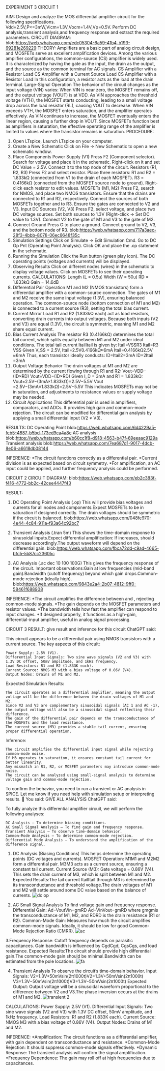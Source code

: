 
EXPERIMENT 3
CIRCUIT 1

AIM: Design and analyze the MOS differential amplifier circuit for the following specifications.
Vdd=2.5V,P<=3mW,Vicm=1.3V,Vocm=1.4V,Vp=0.5V. Perform DC analysis,transient analysis,and frequency response and extract the required parameters.
CIRCUIT DIAGRAM: blob:https://web.whatsapp.com/edc05304-6a59-41b4-b193-69281e269229
THEORY:
Amplifiers are a basic part of analog circuit design, and MOSFETs serve as excellent amplification devices. Among the various amplifier configurations, the common-source (CS) amplifier is widely used. It is characterized by having the gate as the input, the drain as the output, and the source as the common terminal for AC signals.
CS Amplifier with a Resistor Load
CS Amplifier with a Current Source Load
CS Amplifier with a Resistor Load
In this configuration, a resistor acts as the load at the drain terminal.
Large-Signal Operation
The behavior of the circuit changes as the input voltage (VIN) varies:
When VIN is near zero, the MOSFET remains off, and the output voltage (VOUT) is at VDD.
As VIN approaches the threshold voltage (VTH), the MOSFET starts conducting, leading to a small voltage drop across the load resistor (RL), causing VOUT to decrease.
When VIN exceeds VTH, the MOSFET enters saturation, and the amplifier operates effectively.
As VIN continues to increase, the MOSFET eventually enters the linear region, causing a further drop in VOUT.
Since MOSFETs function best as amplifiers in saturation, the effective operating range of the amplifier is limited to values where the transistor remains in saturation.
PROCEDURE:
1. Open LTspice, Launch LTspice on your computer.
2. Create a New Schematic
 Click on File → New Schematic to open a new schematic window.
3. Place Components
Power Supply (V1)
    Press F2 (Component selector).
    Search for voltage and place it in the schematic.
    Right-click on it and set DC Value = 2.5V.
    Connect it to the top node of the circuit.
Resistors (R1, R2, R3)
    Press F2 and select resistor.
    Place three resistors:
        R1 and R2 = 1.833kΩ (connected from V1 to the drain of each MOSFET).
        R3 = 0.4166kΩ (connected from the MOSFET source node to ground).
    Right-click each resistor to edit values.
MOSFETs (M1, M2)
    Press F2, search for NMOS, and place two NMOS transistors.
    Ensure that the drains are connected to R1 and R2, respectively.
    Connect the sources of both MOSFETs together and to R3.
    Ensure the gates are connected to V2 and V3.
Input DC Sources (V2, V3)
    Press F2, select voltage, and place two DC voltage sources.
    Set both sources to 1.3V (Right-click → Set DC value to 1.3V).
    Connect V2 to the gate of M1 and V3 to the gate of M2.
4. Connect Ground
    Press G to place a ground.
    Connect ground to V2, V3, and the bottom node of R3.
blob:https://web.whatsapp.com/717a3aec-28f3-4bbb-8078-06ec6648f35c
5. Simulation Settings
   Click on Simulate → Edit Simulation Cmd.
    Go to DC Op Pnt (Operating Point Analysis).
    Click OK and place the .op statement in the schematic.
6. Running the Simulation
    Click the Run button (green play icon).
    The DC operating points (voltages and currents) will be displayed.
7. Observing Results
    Click on different nodes (wires) in the schematic to display voltage values.
    Click on MOSFETs to see their operating currents.
CALCULATIONS:
Length (L = 0.5u)
Width (W = 50u)
RD = 1.833kΩ
Gain = 14.6dB
1. Differential Pair Operation
    M1 and M2 (NMOS transistors) form a differential amplifier with a common-source connection.
    The gates of M1 and M2 receive the same input voltage (1.3V), ensuring balanced operation.
    The common-source node (bottom connection of M1 and M2) is connected to a current source (R3), setting the total bias current.
2. Current Mirror Load
    R1 and R2 (1.833kΩ each) act as load resistors, converting drain currents into output voltages.
    Because both inputs (V2 and V3) are equal (1.3V), the circuit is symmetric, meaning M1 and M2 share equal current.
3. Bias Current Analysis
    The resistor R3 (0.4166kΩ) determines the total tail current, which splits equally between M1 and M2 under ideal conditions.
    The total tail current ItailItail​ is given by:
    Itail=VSSR3
    Itail​=R3​VSS​​ Given V_SS = 2.5V,
    Itail=2.5V0.4166kΩ≈6mA
    Itail​=0.4166kΩ2.5V​≈6mA Thus, each transistor ideally conducts:
    ID=Itail2=3mA
    ID​=2Itail​​=3mA
4. Output Voltage Behavior
    The drain voltages at M1 and M2 are determined by the current flowing through R1 and R2:
    Vout=VDD−(ID×RD)
    Vout​=VDD​−(ID​×RD​) Given I_D = 3mA and R1 = 1.833kΩ:
    Vout=2.5V−(3mA×1.833kΩ)=2.5V−5.5V
    Vout​=2.5V−(3mA×1.833kΩ)=2.5V−5.5V This indicates MOSFETs may not be in saturation, and adjustments to resistance values or supply voltage may be needed.
5. Circuit Applications
    This differential pair is used in amplifiers, comparators, and ADCs.
    It provides high gain and common-mode rejection.
    The circuit can be modified for differential gain analysis by applying a small differential input (V2 ≠ V3).

RESULTS:
DC Operating Point
blob:https://web.whatsapp.com/6d4229a5-feb5-4887-b5bd-173ed9ca4a8e
AC analysis
blob:https://web.whatsapp.com/b60cc1f8-d918-4563-b47f-69eeaac9129a
Transient analysis
blob:https://web.whatsapp.com/7ea687d1-9017-4dcb-8e06-a6618db08144


INFERENCE:
*The circuit functions correctly as a differential pair.
*Current division is as expected based on circuit symmetry.
*For amplification, an AC input could be applied, and further frequency analysis could be performed.

CIRCUIT 2
CIRCUIT DIAGRAM:
blob:https://web.whatsapp.com/eb2c383f-f416-4772-bb2c-42cee4447f43

RESULT:
1. DC Operating Point Analysis (.op)
This will provide bias voltages and currents for all nodes and components.Expect MOSFETs to be in saturation if designed correctly.
The drain voltages should be symmetric if the circuit is balanced.
blob:https://web.whatsapp.com/048fe970-4e44-4c84-911a-f93a64c92bc7

2. Transient Analysis (.tran 5m)
This shows the time-domain response to sinusoidal inputs.Expect differential amplification:
If  increases,  should decrease accordingly.The output waveform will depend on the differential gain.
blob:https://web.whatsapp.com/fbca72dd-c9ad-4665-bfc5-5b87cc23605c

3. AC Analysis (.ac dec 10 100 100G)
This gives the frequency response of the circuit.
Important observations:Gain at low frequencies (mid-band gain).Bandwidth (cutoff frequency) beyond which gain drops.Common-mode rejection (ideally high).
blob:https://web.whatsapp.com/9843e2a4-2b07-4812-9ff0-58461f688908

INFERENCE:
*The circuit amplifies the difference between  and , rejecting common-mode signals.
*The gain depends on the MOSFET parameters and resistor values.
*The bandwidth tells how fast the amplifier can respond to input changes.
*If designed properly, it functions as a high-gain, differential-input amplifier, useful in analog signal processing.

CIRCUIT 3
RESULT:
give result and inference for this circuit
ChatGPT said:

This circuit appears to be a differential pair using NMOS transistors with a current source. The key aspects of this circuit:

    Power Supply: 2.5V (V1).
    Differential Input Signals: Two sine wave signals (V2 and V3) with 1.3V DC offset, 50mV amplitude, and 1kHz frequency.
    Load Resistors: R1 and R2 (1.833K each).
    Current Source: NMOS M3 with a bias voltage of 0.86V (V4).
    Output Nodes: Drains of M1 and M2.

Expected Simulation Results:

    The circuit operates as a differential amplifier, meaning the output voltage will be the difference between the drain voltages of M1 and M2.
    Since V2 and V3 are complementary sinusoidal signals (AC 1 and AC -1), the output voltage will also be a sinusoidal signal reflecting their difference.
    The gain of the differential pair depends on the transconductance of the MOSFETs and the load resistance.
    The current source (M3) provides a stable tail current, ensuring proper differential operation.

Inference:

    The circuit amplifies the differential input signal while rejecting common-mode noise.
    If M3 operates in saturation, it ensures constant tail current for better linearity.
    Any mismatch in R1, R2, or MOSFET parameters may introduce common-mode noise.
    The circuit can be analyzed using small-signal analysis to determine voltage gain and common-mode rejection.

To confirm the behavior, you need to run a transient or AC analysis in SPICE. Let me know if you need help with simulation setup or interpreting results. 🚀
You said:
GIVE ALL ANALYSIS
ChatGPT said:

To fully analyze this differential amplifier circuit, we will perform the following analyses:

    DC Analysis – To determine biasing conditions.
    AC Small Signal Analysis – To find gain and frequency response.
    Transient Analysis – To observe time-domain behavior.
    Common-Mode Analysis – To determine common-mode rejection.
    Differential Mode Analysis – To understand the amplification of the difference signal.

1. DC Analysis (Biasing Conditions)
This helps determine the operating points (DC voltages and currents).
MOSFET Operation:
        M1M1​ and M2M2​ form a differential pair.
        M3M3​ acts as a current source, ensuring a constant tail current.
Current Source (M3):
        Gate voltage = 0.86V (V4).
        This sets the drain current of M3, which is split between M1 and M2.
Expected Results:The tail current ItailItail​ through M3 is determined by its transconductance and threshold voltage.The drain voltages of M1 and M2 will settle around some DC value based on the balance of currents.
![dc op](https://github.com/user-attachments/assets/6cd41a82-f6b0-423f-9f57-4d2f4f121ef7)

2. AC Small Signal Analysis
To find voltage gain and frequency response.
Differential Gain:
    Ad=VoutVin=gmRD
    Ad​=Vin​Vout​​=gm​RD​
where gmgm​ is the transconductance of M1, M2, and RDRD​ is the drain resistance (R1 or R2).
 Common-Mode Gain:
        Measures how much the circuit amplifies common-mode signals.
        Ideally, it should be low for good Common-Mode Rejection Ratio (CMRR).
   ![ac](https://github.com/user-attachments/assets/1b7439ae-156a-4090-9d41-24a603d69d44)


3.Frequency Response:
        Cutoff frequency depends on parasitic capacitances.
        Gain bandwidth is influenced by CgdCgd​, CgsCgs​, and load resistance.
Expected Results:The circuit should provide high differential gain.The common-mode gain should be minimal.Bandwidth can be estimated from the pole locations.
![fa](https://github.com/user-attachments/assets/21123a74-2f04-4c7d-a80b-2c966eab2c81)

4. Transient Analysis
To observe the circuit’s time-domain behavior.
Input Signals:
        V2=1.3V+50mVsin⁡(2π1000t)V2​=1.3V+50mVsin(2π1000t)
        V3=1.3V−50mVsin⁡(2π1000t)V3​=1.3V−50mVsin(2π1000t)
 Expected Output: Output voltage will be a sinusoidal waveform proportional to the difference between V2 and V3.The phase inversion occurs at the drains of M1 and M2.
![transient 2](https://github.com/user-attachments/assets/1964c52d-a390-437c-a76a-357a943d0055)

CALCULATIONS:
Power Supply: 2.5V (V1).
Differential Input Signals: Two sine wave signals (V2 and V3) with 1.3V DC offset, 50mV amplitude, and 1kHz frequency.
Load Resistors: R1 and R2 (1.833K each).
Current Source: NMOS M3 with a bias voltage of 0.86V (V4).
Output Nodes: Drains of M1 and M2.

INFERENCE:
*Amplification: The circuit functions as a differential amplifier, with gain dependent on transconductance and resistance.
*Common-Mode Rejection: It should suppress common-mode signals effectively.
*Dynamic Response: The transient analysis will confirm the signal amplification.
*Frequency Dependence: The gain may roll off at high frequencies due to capacitances.

